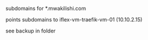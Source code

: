 subdomains for *.mwakilishi.com

points subdomains to iflex-vm-traefik-vm-01 (10.10.2.15)

see backup in folder